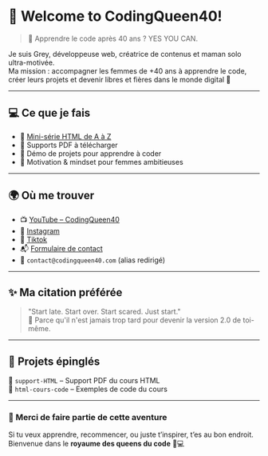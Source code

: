 # 👑 Welcome to CodingQueen40!

> 🌟 Apprendre le code après 40 ans ? YES YOU CAN.

Je suis Grey, développeuse web, créatrice de contenus et maman solo ultra-motivée.  
Ma mission : accompagner les femmes de +40 ans à apprendre le code, créer leurs projets et devenir libres et fières dans le monde digital 🚀

---

## 💻 Ce que je fais

- 🎥 [Mini-série HTML de A à Z](https://youtube.com/@codingqueen40)
- 🧰 Supports PDF à télécharger
- 🧪 Démo de projets pour apprendre à coder
- 🧡 Motivation & mindset pour femmes ambitieuses

---

## 🌍 Où me trouver

- 📺 [YouTube – CodingQueen40](https://youtube.com/@codingqueen40)
- 📸 [Instagram](https://instagram.com/codingqueen40)
- 📸 [Tiktok](https://www.tiktok.com/@codingqueen40)
- 📬 [Formulaire de contact](https://notionforms.io/forms/contact-codingqueen40)
- 📧 `contact@codingqueen40.com` (alias redirigé)

---

## ✨ Ma citation préférée

> "Start late. Start over. Start scared. Just start."  
> 💬 Parce qu'il n'est jamais trop tard pour devenir la version 2.0 de toi-même.

---

## 📌 Projets épinglés

🔗 `support-HTML` – Support PDF du cours HTML  
🔗 `html-cours-code` – Exemples de code du cours

---

### 🧡 Merci de faire partie de cette aventure

Si tu veux apprendre, recommencer, ou juste t’inspirer, t’es au bon endroit.  
Bienvenue dans le **royaume des queens du code** 👑💻
